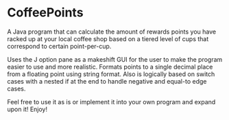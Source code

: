# CoffeePoints
A Java program that can calculate the amount of rewards points you have racked 
up at your local coffee shop based on a tiered level of cups that correspond to certain point-per-cup.

Uses the J option pane as a makeshift GUI for the user to make the program easier to use and more realistic. 
Formats points to a single decimal place from a floating point using string format. 
Also is logically based on switch cases with a nested if at the end to handle negative and equal-to edge cases. 

Feel free to use it as is or implement it into your own program and expand upon it! 
Enjoy! 
